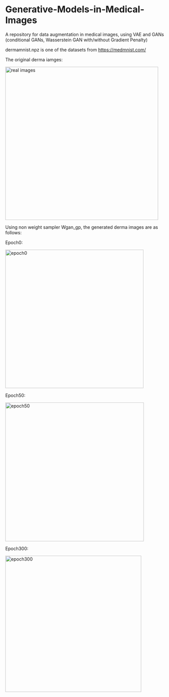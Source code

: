 # Generative-Models-in-Medical-Images
A repository for data augmentation in medical images, using VAE and GANs (conditional GANs, Wasserstein GAN with/without Gradient Penalty)

dermamnist.npz is one of the datasets from https://medmnist.com/

The original derma iamges:

<img width="480" alt="real images" src="https://user-images.githubusercontent.com/36016499/230223300-7052d41f-a710-40f0-9b69-355dff596c77.png">

Using non weight sampler Wgan_gp, the generated derma images are as follows:

Epoch0:

<img width="434" alt="epoch0" src="https://user-images.githubusercontent.com/36016499/230223363-6637948f-69a1-43cf-8509-4935f5b3c5b6.png">

Epoch50:

<img width="435" alt="epoch50" src="https://user-images.githubusercontent.com/36016499/230223394-65500ec8-c225-45e7-8f85-0614e3942f09.png">

Epoch300:

<img width="427" alt="epoch300" src="https://user-images.githubusercontent.com/36016499/230223417-17673687-5d39-4690-974d-2a37a82fc356.png">
